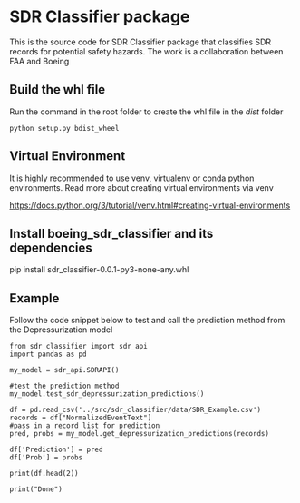 # SDR Classifier package
This is the source code for SDR Classifier package that classifies SDR records for potential safety hazards.  The work is a collaboration between FAA and Boeing 

## Build the whl file
Run the command in the root folder to create the whl file in the _dist_ folder

`python setup.py bdist_wheel`

## Virtual Environment
It is highly recommended to use venv, virtualenv or conda python environments. Read more about creating virtual environments via venv

https://docs.python.org/3/tutorial/venv.html#creating-virtual-environments

## Install boeing_sdr_classifier and its dependencies
pip install sdr_classifier-0.0.1-py3-none-any.whl

## Example
Follow the code snippet below to test and call the prediction method from the Depressurization model

```
from sdr_classifier import sdr_api
import pandas as pd

my_model = sdr_api.SDRAPI()

#test the prediction method
my_model.test_sdr_depressurization_predictions()

df = pd.read_csv('../src/sdr_classifier/data/SDR_Example.csv')
records = df["NormalizedEventText"]
#pass in a record list for prediction
pred, probs = my_model.get_depressurization_predictions(records)

df['Prediction'] = pred
df['Prob'] = probs

print(df.head(2))

print("Done")
```
